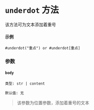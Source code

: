 # `underdot` 方法 <Badge type="warning" text="^0.2.0" />

该方法可为文本添加着重号

#### 示例
```typst
#underdot("重点") or #underdot[重点]
```

### 参数

#### `body`

`类型: str | content`

`默认值: 无`

>该参数为位置参数，添加着重号的文本
